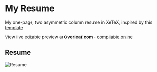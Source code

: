 # My Resume
My one-page, two asymmetric column resume in XeTeX, inspired by this [template](https://github.com/deedy/Deedy-Resume) 

View live editable preview at **Overleaf.com** - [compilable online](https://www.overleaf.com/read/dwfnvtcrrcvx)

## Resume
![Resume](https://raw.githubusercontent.com/vasanthk/my-resume/master/Resume_Vasanth.png?)
